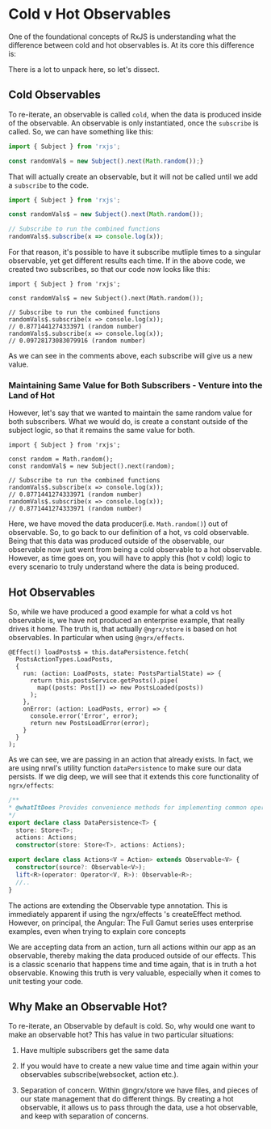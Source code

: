 Cold v Hot Observables
======================

One of the foundational concepts of RxJS is understanding what the
difference between cold and hot observables is. At its core this
difference is:

There is a lot to unpack here, so let's dissect.

Cold Observables
----------------

To re-iterate, an observable is called `cold`, when the data is
produced inside of the observable. An observable is only instantiated,
once the `subscribe` is called. So, we can have something like this:

```ts
import { Subject } from 'rxjs';

const randomVal$ = new Subject().next(Math.random());}
```

That will actually create an observable, but it will not be called until
we add a `subscribe` to the code.

```ts
import { Subject } from 'rxjs';

const randomVals$ = new Subject().next(Math.random());

// Subscribe to run the combined functions
randomVals$.subscribe(x => console.log(x));
```

For that reason, it's possible to have it subscribe mutliple times to a
singular observable, yet get different results each time. If in the
above code, we created two subscribes, so that our code now looks like
this:

``` {caption="observable with two subscribes"}
import { Subject } from 'rxjs';

const randomVals$ = new Subject().next(Math.random());

// Subscribe to run the combined functions
randomVals$.subscribe(x => console.log(x));
// 0.8771441274333971 (random number)
randomVals$.subscribe(x => console.log(x));
// 0.09728173083079916 (random number)
```

As we can see in the comments above, each subscribe will give us a new
value.

### Maintaining Same Value for Both Subscribers - Venture into the Land of Hot

However, let's say that we wanted to maintain the same random value for
both subscribers. What we would do, is create a constant outside of the
subject logic, so that it remains the same value for both.

``` {caption="Turning Cold into Hot"}
import { Subject } from 'rxjs';

const random = Math.random();
const randomVal$ = new Subject().next(random);

// Subscribe to run the combined functions
randomVals$.subscribe(x => console.log(x));
// 0.8771441274333971 (random number)
randomVals$.subscribe(x => console.log(x));
// 0.8771441274333971 (random number)
```

Here, we have moved the data producer(i.e. `Math.random()`) out of
observable. So, to go back to our definition of a hot, vs cold
observable. Being that this data was produced outside of the observable,
our observable now just went from being a cold observable to a hot
observable. However, as time goes on, you will have to apply this (hot v
cold) logic to every scenario to truly understand where the data is
being produced.

Hot Observables
---------------

So, while we have produced a good example for what a cold vs hot
observable is, we have not produced an enterprise example, that really
drives it home. The truth is, that actually `@ngrx/store` is based on
hot observables. In particular when using `@ngrx/effects`.

``` {caption="posts.effects.ts"}
@Effect() loadPosts$ = this.dataPersistence.fetch(
  PostsActionTypes.LoadPosts,
  {
    run: (action: LoadPosts, state: PostsPartialState) => {
      return this.postsService.getPosts().pipe(
        map((posts: Post[]) => new PostsLoaded(posts))
      );
    },
    onError: (action: LoadPosts, error) => {
      console.error('Error', error);
      return new PostsLoadError(error);
    }
  }
);  
```

As we can see, we are passing in an action that already exists. In fact,
we are using nrwl's utility function `dataPersistence` to make sure our
data persists. If we dig deep, we will see that it extends this core
functionality of `ngrx/effects`:

``` {caption="data-persistence.d.ts file from nrwl library"}
/**
* @whatItDoes Provides convenience methods for implementing common operations of persisting data.
*/
export declare class DataPersistence<T> {
  store: Store<T>;
  actions: Actions;
  constructor(store: Store<T>, actions: Actions);  
```

``` {caption="actions.d.ts file from ngrx/effects library"}
export declare class Actions<V = Action> extends Observable<V> {
  constructor(source?: Observable<V>);
  lift<R>(operator: Operator<V, R>): Observable<R>;
  //..
}  
```

The actions are extending the Observable type annotation. This is
immediately apparent if using the ngrx/effects 's createEffect method.
However, on principal, the Angular: The Full Gamut series uses
enterprise examples, even when trying to explain core concepts

We are accepting data from an action, turn all actions within our app as
an observable, thereby making the data produced outside of our effects.
This is a classic scenario that happens time and time again, that is in
truth a hot observable. Knowing this truth is very valuable, especially
when it comes to unit testing your code.

Why Make an Observable Hot?
---------------------------

To re-iterate, an Observable by default is cold. So, why would one want
to make an observable hot? This has value in two particular situations:

1.  Have multiple subscribers get the same data

2.  If you would have to create a new value time and time again within
    your observables subscribe(websocket, action etc.).

3.  Separation of concern. Within \@ngrx/store we have files, and pieces
    of our state management that do different things. By creating a hot
    observable, it allows us to pass through the data, use a hot
    observable, and keep with separation of concerns.
